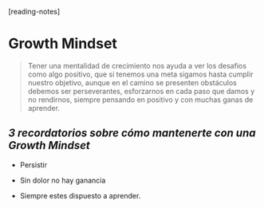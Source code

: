 [reading-notes]
# **Growth Mindset**
>Tener una mentalidad de crecimiento nos ayuda a ver los desafios como algo positivo, que si tenemos una meta sigamos hasta cumplir nuestro objetivo, aunque en el camino se presenten obstáculos debemos ser perseverantes, esforzarnos en cada paso que damos y no rendirnos, siempre pensando en positivo y con muchas ganas de aprender.

## ***3 recordatorios sobre cómo mantenerte con una Growth Mindset***
  
  * Persistir
  
  + Sin dolor no hay ganancia
  
  - Siempre estes dispuesto a aprender.
